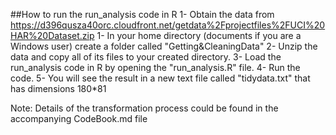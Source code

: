 ##How to run the run_analysis code in R
1- Obtain the data from https://d396qusza40orc.cloudfront.net/getdata%2Fprojectfiles%2FUCI%20HAR%20Dataset.zip 
1- In your home directory (documents if you are a Windows user) create a folder called "Getting&CleaningData"
2- Unzip the data and copy all of its files to your created directory.
3- Load the run_analysis code in R by opening the "run_analysis.R" file.
4- Run the code.
5- You will see the result in a new text file called "tidydata.txt" that has dimensions 180*81 

Note: Details of the transformation process could be found in the accompanying CodeBook.md file 

